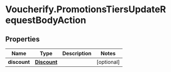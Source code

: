 # Voucherify.PromotionsTiersUpdateRequestBodyAction

## Properties

Name | Type | Description | Notes
------------ | ------------- | ------------- | -------------
**discount** | [**Discount**](Discount.md) |  | [optional] 


